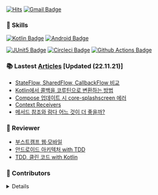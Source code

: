 [![Hits](https://hits.seeyoufarm.com/api/count/incr/badge.svg?url=https%3A%2F%2Fgithub.com%2FBeokBeok&count_bg=%2379C83D&title_bg=%23555555&icon=&icon_color=%23E7E7E7&title=hits&edge_flat=false)](https://hits.seeyoufarm.com)
[![Gmail Badge](https://img.shields.io/badge/-Gmail-d14836?style=flat-square&logo=Gmail&logoColor=white&link=mailto:kekemusa37@gmail.com)](mailto:kekemusa37@gmail.com)

### 🌟 Skills
[![Kotlin Badge](http://img.shields.io/badge/-Kotlin-blue?style=for-the-badge&logo=kotlin&link=https://kotlinlang.org/docs/reference/)](https://kotlinlang.org/docs/reference/)
[![Android Badge](http://img.shields.io/badge/-Android-brightgreen?style=for-the-badge&logo=android&link=https://d.android.com/)](https://d.android.com/)

[![JUnit5 Badge](http://img.shields.io/badge/-JUnit5-green?style=for-the-badge&logo=junit5&link=https://junit.org/junit5/docs/current/user-guide/)](https://junit.org/junit5/docs/current/user-guide/)
[![Circleci Badge](http://img.shields.io/badge/-Circleci-black?style=for-the-badge&logo=circleci&link=https://circleci.com/)](https://circleci.com/)
[![Github Actions Badge](http://img.shields.io/badge/-GithubActions-9cf?style=for-the-badge&logo=github-actions&link=https://docs.github.com/en/actions/)](https://docs.github.com/en/actions/)

### 📚 Lastest [Articles](https://bit.ly/2AcJ9G8) [Updated (22.11.21)]
- [StateFlow, SharedFlow, CallbackFlow 비교](https://velog.io/@beokbeok/StateFlow-SharedFlow-CallbackFlow-%EB%B9%84%EA%B5%90)
- [Kotlin에서 콜백을 코루틴으로 변환하는 방법](https://velog.io/@beokbeok/Kotlin%EC%97%90%EC%84%9C-%EC%BD%9C%EB%B0%B1%EC%9D%84-%EC%BD%94%EB%A3%A8%ED%8B%B4%EC%9C%BC%EB%A1%9C-%EB%B3%80%ED%99%98%ED%95%98%EB%8A%94-%EB%B0%A9%EB%B2%95)
- [Compose 업데이트 시 core-splashscreen 에러](https://velog.io/@beokbeok/Compose-%EC%97%85%EB%8D%B0%EC%9D%B4%ED%8A%B8-%EC%8B%9C-core-splashscreen-%EC%97%90%EB%9F%AC)
- [Context Receivers](https://beokbeok.notion.site/Context-Receivers-0547ee662d4648a8a38fdc74e3531a45)
- [메서드 참조와 람다 어느 것이 더 좋을까?](https://beokbeok.notion.site/a4db73e6e0f34dcbbd394ed7eeed6e08)

### 📝 Reviewer
- [부스트캠프 웹·모바일](https://boostcamp.connect.or.kr/mentor_contributor.html)
- [안드로이드 아키텍처 with TDD](https://edu.nextstep.camp/c/QT9zj8KN/)
- [TDD, 클린 코드 with Kotlin](https://edu.nextstep.camp/c/Z9QeJlCi/)

### 🤝 Contributors 
<details>

[![Repository Card](https://widget.realdeveloper.pro/api/card?user=beokbeok&repo=DroidKnights2021_App)](https://github.com/droidknights/DroidKnights2021_App)

</details>
